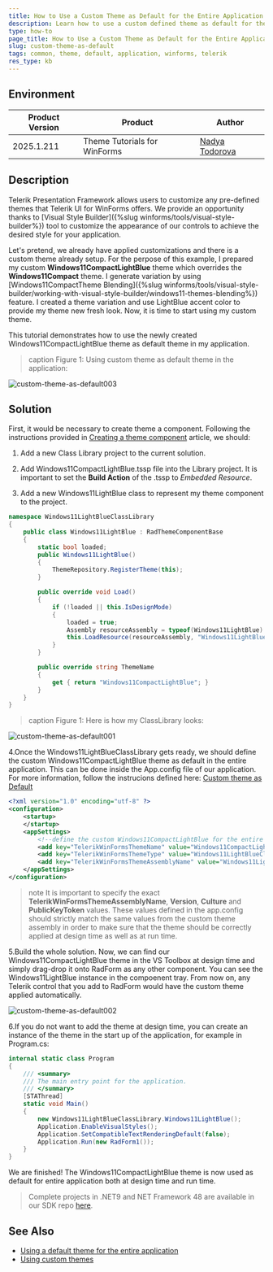 ```yaml
---
title: How to Use a Custom Theme as Default for the Entire Application
description: Learn how to use a custom defined theme as default for the Entire Application
type: how-to
page_title: How to Use a Custom Theme as Default for the Entire Application
slug: custom-theme-as-default
tags: common, theme, default, application, winforms, telerik
res_type: kb
---
```


## Environment

|Product Version|Product|Author|
|----|----|----|
|2025.1.211|Theme Tutorials for WinForms|[Nadya Todorova](https://www.telerik.com/blogs/author/nadya-karaivanova)|

## Description

Telerik Presentation Framework allows users to customize any pre-defined themes that Telerik UI for WinForms offers. We provide an opportunity thanks to [Visual Style Builder]({%slug winforms/tools/visual-style-builder%}) tool to customize the appearance of our controls to achieve the desired style for your application.

Let's pretend, we already have applied customizations and there is a custom theme already setup. For the perpose of this example, I prepared my custom **Windows11CompactLightBlue** theme which overrides the **Windows11Compact** theme. I generate variation by using [Windows11CompactTheme Blending]({%slug winforms/tools/visual-style-builder/working-with-visual-style-builder/windows11-themes-blending%}) feature. I created a theme variation and use LightBlue accent color to provide my theme new fresh look. Now, it is time to start using my custom theme.

This tutorial demonstrates how to use the newly created Windows11CompactLightBlue theme as default theme in my application. 

>caption Figure 1: Using custom theme as default theme in the application:

![custom-theme-as-default003](images/custom-theme-as-default003.png)

## Solution

First, it would be necessary to create theme a component. Following the instructions provided in [Creating a theme component](https://docs.telerik.com/devtools/winforms/styling-and-appearance/advanced-topics/adding-custom-redistributable-themes-to-your-application/creating-a-theme-component) article, we should:

1. Add a new Class Library project to the current solution.

2. Add Windows11CompactLightBlue.tssp file into the Library project. It is important to set the **Build Action** of the .tssp to *Embedded Resource*.

3. Add a new Windows11LightBlue class to represent my theme component to the project.


````C#
namespace Windows11LightBlueClassLibrary
{
    public class Windows11LightBlue : RadThemeComponentBase
    {
        static bool loaded;
        public Windows11LightBlue()
        {
            ThemeRepository.RegisterTheme(this);
        }

        public override void Load()
        {
            if (!loaded || this.IsDesignMode)
            {
                loaded = true;
                Assembly resourceAssembly = typeof(Windows11LightBlue).Assembly;
                this.LoadResource(resourceAssembly, "Windows11LightBlueClassLibrary.Windows11CompactLightBlue.tssp");
            }
        }

        public override string ThemeName
        {
            get { return "Windows11CompactLightBlue"; }
        }
    }
}

````

>caption Figure 1: Here is how my ClassLibrary looks:

![custom-theme-as-default001](images/custom-theme-as-default001.png)

4.Once the Windows11LightBlueClassLibrary gets ready, we should define the custom Windows11CompactLightBlue theme as default in the entire application. This can be done inside the App.config file of our application. For more information, follow the instrucions defined here: [Custom theme as Default](https://docs.telerik.com/devtools/winforms/styling-and-appearance/default-theme#custom-theme-as-default)


````XML
<?xml version="1.0" encoding="utf-8" ?>
<configuration>
    <startup>
    </startup>
    <appSettings>
        <!--define the custom Windows11CompactLightBlue for the entire application-->
        <add key="TelerikWinFormsThemeName" value="Windows11CompactLightBlue" />
        <add key="TelerikWinFormsThemeType" value="Windows11LightBlueClassLibrary.Windows11LightBlue"/>
        <add key="TelerikWinFormsThemeAssemblyName" value="Windows11LightBlueClassLibrary, Version=1.0.0.0, Culture=neutral, PublicKeyToken=null" />
    </appSettings>
</configuration>

````

>note It is important to specify the exact **TelerikWinFormsThemeAssemblyName**, **Version**, **Culture** and **PublicKeyToken** values. These values defined in the app.config should strictly match the same values from the custom theme assembly in order to make sure that the theme should be correctly applied at design time as well as at run time.

5.Build the whole solution. Now, we can find our Windows11CompactLightBlue theme in the VS Toolbox at design time and simply drag-drop it onto RadForm as any other component. You can see the Windows11LightBlue instance in the compoenent tray. From now on, any Telerik control that you add to RadForm would have the custom theme applied automatically.

![custom-theme-as-default002](images/custom-theme-as-default002.png)

6.If you do not want to add the theme at design time, you can create an instance of the theme in the start up of the application, for example in Program.cs:

````C#
internal static class Program
{
    /// <summary>
    /// The main entry point for the application.
    /// </summary>
    [STAThread]
    static void Main()
    {
        new Windows11LightBlueClassLibrary.Windows11LightBlue();
        Application.EnableVisualStyles();
        Application.SetCompatibleTextRenderingDefault(false);
        Application.Run(new RadForm1());
    }
}

````

We are finished! The Windows11CompactLightBlue theme is now used as default for entire application both at design time and run time.

> Complete projects in .NET9 and NET Framework 48 are available in our SDK repo [here](https://github.com/telerik/winforms-sdk/tree/master/Themes/CustomThemeAsDefault).


## See Also

- [Using a default theme for the entire application](https://docs.telerik.com/devtools/winforms/styling-and-appearance/using-a-default-theme-for-the-entire-application#using-a-default-theme-for-the-entire-application)
- [Using custom themes](https://docs.telerik.com/devtools/winforms/styling-and-appearance/using-custom-themes)
